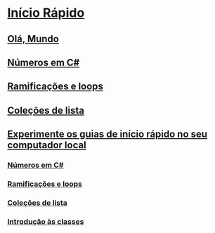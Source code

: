# [Início Rápido](index.md)
## [Olá, Mundo](hello-world.yml)
## [Números em C#](numbers-in-csharp.yml)
## [Ramificações e loops](branches-and-loops.yml)
## [Coleções de lista](list-collection.yml)
## [Experimente os guias de início rápido no seu computador local](local-environment.md)
### [Números em C#](numbers-in-csharp-local.md)
### [Ramificações e loops](branches-and-loops-local.md)
### [Coleções de lista](arrays-and-collections.md)
### [Introdução às classes](introduction-to-classes.md)
